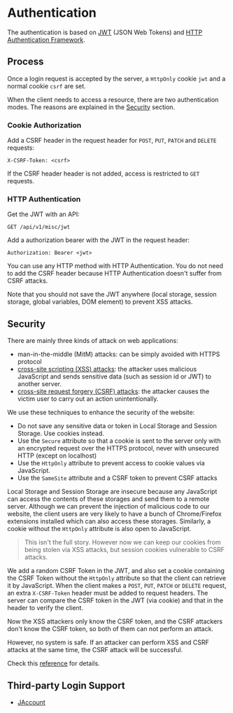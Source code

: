 # Authentication

The authentication is based on [JWT](https://jwt.io/) (JSON Web Tokens) and [HTTP Authentication Framework](https://developer.mozilla.org/en-US/docs/Web/HTTP/Authentication).


## Process

Once a login request is accepted by the server, a `HttpOnly` cookie `jwt` and a normal cookie `csrf` are set.

When the client needs to access a resource, there are two authentication modes. The reasons are explained in the [Security](#security) section.

### Cookie Authorization

Add a CSRF header in the request header for `POST`, `PUT`, `PATCH` and `DELETE` requests:

`X-CSRF-Token: <csrf>`

If the CSRF header header is not added, access is restricted to `GET` requests.

### HTTP Authentication

Get the JWT with an API:
 
`GET /api/v1/misc/jwt`

Add a authorization bearer with the JWT in the request header:

`Authorization: Bearer <jwt>`

You can use any HTTP method with HTTP Authentication. You do not need to add the CSRF header because HTTP Authentication doesn't suffer from CSRF attacks.

Note that you should not save the JWT anywhere (local storage, session storage, global variables, DOM element) to prevent XSS attacks.

## Security

There are mainly three kinds of attack on web applications:
+ man-in-the-middle (MitM) attacks: can be simply avoided with HTTPS protocol
+ [cross-site scripting (XSS) attacks](https://portswigger.net/web-security/cross-site-scripting): the attacker uses malicious JavaScript and sends sensitive data (such as session id or JWT) to another server. 
+ [cross-site request forgery (CSRF) attacks](https://portswigger.net/web-security/csrf): the attacker causes the victim user to carry out an action unintentionally.

We use these techniques to enhance the security of the website:
+ Do not save any sensitive data or token in Local Storage and Session Storage. Use cookies instead.
+ Use the `Secure` attribute so that a cookie is sent to the server only with an encrypted request over the HTTPS protocol, never with unsecured HTTP (except on localhost)
+ Use the `HttpOnly` attribute to prevent access to cookie values via JavaScript.
+ Use the `SameSite` attribute and a CSRF token to prevent CSRF attacks

Local Storage and Session Storage are insecure because any JavaScript can access the contents of these storages and send them to a remote server. Although we can prevent the injection of malicious code to our website, the client users are very likely to have a bunch of Chrome/Firefox extensions installed which can also access these storages. Similarly, a cookie without the `HttpOnly` attribute is also open to JavaScript.

> This isn't the full story. However now we can keep our cookies from being stolen via XSS attacks, but session cookies vulnerable to CSRF attacks.

We add a random CSRF Token in the JWT, and also set a cookie containing the CSRF Token without the `HttpOnly` attribute so that the client can retrieve it by JavaScript. When the client makes a `POST`, `PUT`, `PATCH` or `DELETE` request, an extra `X-CSRF-Token` header must be added to request headers. The server can compare the CSRF token in the JWT (via cookie) and that in the header to verify the client. 

Now the XSS attackers only know the CSRF token, and the CSRF attackers don't know the CSRF token, so both of them can not perform an attack.

However, no system is safe. If an attacker can perform XSS and CSRF attacks at the same time, the CSRF attack will be successful.

Check this [reference](https://indominusbyte.github.io/fastapi-jwt-auth/usage/jwt-in-cookies/) for details.



## Third-party Login Support

- [JAccount](http://developer.sjtu.edu.cn/wiki/JAccount)


